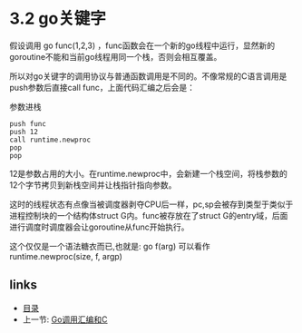 # 3.2 go关键字

假设调用 go func(1,2,3) ，func函数会在一个新的go线程中运行，显然新的goroutine不能和当前go线程用同一个栈，否则会相互覆盖。

所以对go关键字的调用协议与普通函数调用是不同的。不像常规的C语言调用是push参数后直接call func，上面代码汇编之后会是：

参数进栈
```
push func
push 12
call runtime.newproc
pop
pop
```
12是参数占用的大小。在runtime.newproc中，会新建一个栈空间，将栈参数的12个字节拷贝到新栈空间并让栈指针指向参数。

这时的线程状态有点像当被调度器剥夺CPU后一样，pc,sp会被存到类型于类似于进程控制块的一个结构体struct G内。func被存放在了struct G的entry域，后面进行调度时调度器会让goroutine从func开始执行。

这个仅仅是一个语法糖衣而已,也就是:
go f(arg)
可以看作
runtime.newproc(size, f, argp)

## links
 * [目录](<preface.md>)
 * 上一节: [Go调用汇编和C](<03.1.md>)
